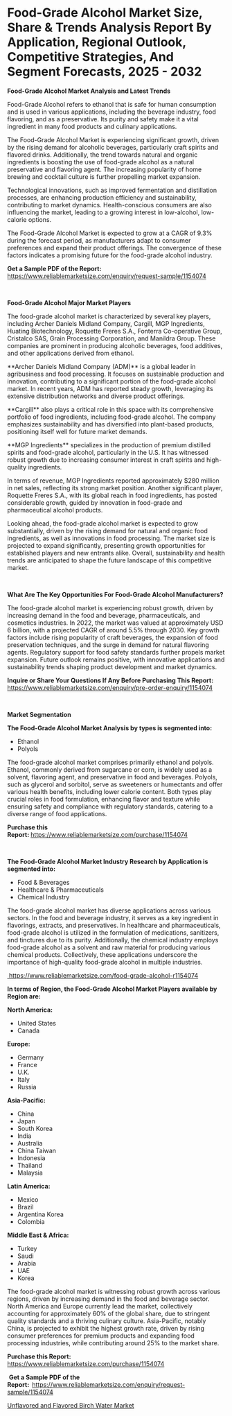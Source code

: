 <p><h1>Food-Grade Alcohol Market Size, Share & Trends Analysis Report By Application, Regional Outlook, Competitive Strategies, And Segment Forecasts, 2025 - 2032</h1></p><p><strong>Food-Grade Alcohol Market Analysis and Latest Trends</strong></p>
<p><p>Food-Grade Alcohol refers to ethanol that is safe for human consumption and is used in various applications, including the beverage industry, food flavoring, and as a preservative. Its purity and safety make it a vital ingredient in many food products and culinary applications. </p><p>The Food-Grade Alcohol Market is experiencing significant growth, driven by the rising demand for alcoholic beverages, particularly craft spirits and flavored drinks. Additionally, the trend towards natural and organic ingredients is boosting the use of food-grade alcohol as a natural preservative and flavoring agent. The increasing popularity of home brewing and cocktail culture is further propelling market expansion. </p><p>Technological innovations, such as improved fermentation and distillation processes, are enhancing production efficiency and sustainability, contributing to market dynamics. Health-conscious consumers are also influencing the market, leading to a growing interest in low-alcohol, low-calorie options. </p><p>The Food-Grade Alcohol Market is expected to grow at a CAGR of 9.3% during the forecast period, as manufacturers adapt to consumer preferences and expand their product offerings. The convergence of these factors indicates a promising future for the food-grade alcohol industry.</p></p>
<p><strong>Get a Sample PDF of the Report:&nbsp;</strong> <a href="https://www.reliablemarketsize.com/enquiry/request-sample/1154074?utm_campaign=2283&utm_medium=2&utm_source=Github&utm_content=ia&utm_term=15022025&utm_id=food-grade-alcohol">https://www.reliablemarketsize.com/enquiry/request-sample/1154074</a></p>
<p>&nbsp;</p>
<p><strong>Food-Grade Alcohol Major Market Players</strong></p>
<p><p>The food-grade alcohol market is characterized by several key players, including Archer Daniels Midland Company, Cargill, MGP Ingredients, Huating Biotechnology, Roquette Freres S.A., Fonterra Co-operative Group, Cristalco SAS, Grain Processing Corporation, and Manildra Group. These companies are prominent in producing alcoholic beverages, food additives, and other applications derived from ethanol.</p><p>**Archer Daniels Midland Company (ADM)** is a global leader in agribusiness and food processing. It focuses on sustainable production and innovation, contributing to a significant portion of the food-grade alcohol market. In recent years, ADM has reported steady growth, leveraging its extensive distribution networks and diverse product offerings.</p><p>**Cargill** also plays a critical role in this space with its comprehensive portfolio of food ingredients, including food-grade alcohol. The company emphasizes sustainability and has diversified into plant-based products, positioning itself well for future market demands.</p><p>**MGP Ingredients** specializes in the production of premium distilled spirits and food-grade alcohol, particularly in the U.S. It has witnessed robust growth due to increasing consumer interest in craft spirits and high-quality ingredients.</p><p>In terms of revenue, MGP Ingredients reported approximately $280 million in net sales, reflecting its strong market position. Another significant player, Roquette Freres S.A., with its global reach in food ingredients, has posted considerable growth, guided by innovation in food-grade and pharmaceutical alcohol products.</p><p>Looking ahead, the food-grade alcohol market is expected to grow substantially, driven by the rising demand for natural and organic food ingredients, as well as innovations in food processing. The market size is projected to expand significantly, presenting growth opportunities for established players and new entrants alike. Overall, sustainability and health trends are anticipated to shape the future landscape of this competitive market.</p></p>
<p>&nbsp;</p>
<p><strong>What Are The Key Opportunities For Food-Grade Alcohol Manufacturers?</strong></p>
<p><p>The food-grade alcohol market is experiencing robust growth, driven by increasing demand in the food and beverage, pharmaceuticals, and cosmetics industries. In 2022, the market was valued at approximately USD 6 billion, with a projected CAGR of around 5.5% through 2030. Key growth factors include rising popularity of craft beverages, the expansion of food preservation techniques, and the surge in demand for natural flavoring agents. Regulatory support for food safety standards further propels market expansion. Future outlook remains positive, with innovative applications and sustainability trends shaping product development and market dynamics.</p></p>
<p><strong>Inquire or Share Your Questions If Any Before Purchasing This Report:</strong> <a href="https://www.reliablemarketsize.com/enquiry/pre-order-enquiry/1154074?utm_campaign=2283&utm_medium=2&utm_source=Github&utm_content=ia&utm_term=15022025&utm_id=food-grade-alcohol">https://www.reliablemarketsize.com/enquiry/pre-order-enquiry/1154074</a></p>
<p>&nbsp;</p>
<p><strong>Market Segmentation</strong></p>
<p><strong>The Food-Grade Alcohol Market Analysis by types is segmented into:</strong></p>
<p><ul><li>Ethanol</li><li>Polyols</li></ul></p>
<p><p>The food-grade alcohol market comprises primarily ethanol and polyols. Ethanol, commonly derived from sugarcane or corn, is widely used as a solvent, flavoring agent, and preservative in food and beverages. Polyols, such as glycerol and sorbitol, serve as sweeteners or humectants and offer various health benefits, including lower calorie content. Both types play crucial roles in food formulation, enhancing flavor and texture while ensuring safety and compliance with regulatory standards, catering to a diverse range of food applications.</p></p>
<p><strong>Purchase this Report:&nbsp;</strong><a href="https://www.reliablemarketsize.com/purchase/1154074?utm_campaign=2283&utm_medium=2&utm_source=Github&utm_content=ia&utm_term=15022025&utm_id=food-grade-alcohol">https://www.reliablemarketsize.com/purchase/1154074</a></p>
<p>&nbsp;</p>
<p><strong>The Food-Grade Alcohol Market Industry Research by Application is segmented into:</strong></p>
<p><ul><li>Food & Beverages</li><li>Healthcare & Pharmaceuticals</li><li>Chemical Industry</li></ul></p>
<p><p>The food-grade alcohol market has diverse applications across various sectors. In the food and beverage industry, it serves as a key ingredient in flavorings, extracts, and preservatives. In healthcare and pharmaceuticals, food-grade alcohol is utilized in the formulation of medications, sanitizers, and tinctures due to its purity. Additionally, the chemical industry employs food-grade alcohol as a solvent and raw material for producing various chemical products. Collectively, these applications underscore the importance of high-quality food-grade alcohol in multiple industries.</p></p>
<p><a href="https://www.reliablemarketsize.com/food-grade-alcohol-r1154074?utm_campaign=2283&utm_medium=2&utm_source=Github&utm_content=ia&utm_term=15022025&utm_id=food-grade-alcohol">&nbsp;https://www.reliablemarketsize.com/food-grade-alcohol-r1154074</a></p>
<p><strong>In terms of Region, the Food-Grade Alcohol Market Players available by Region are:</strong></p>
<p>
    <p> <strong> North America: </strong>
        <ul>
            <li>United States</li>
            <li>Canada</li>
        </ul>
        </p> 
    <p> <strong> Europe: </strong>
        <ul>
            <li>Germany</li>
            <li>France</li>
            <li>U.K.</li>
            <li>Italy</li>
            <li>Russia</li>
        </ul>
        </p> 
    <p> <strong> Asia-Pacific: </strong>
        <ul>
            <li>China</li>
            <li>Japan</li>
            <li>South Korea</li>
            <li>India</li>
            <li>Australia</li>
            <li>China Taiwan</li>
            <li>Indonesia</li>
            <li>Thailand</li>
            <li>Malaysia</li>
        </ul>
        </p> 
    <p> <strong> Latin America: </strong>
        <ul>
            <li>Mexico</li>
            <li>Brazil</li>
            <li>Argentina Korea</li>
            <li>Colombia</li>
        </ul>
        </p> 
    <p> <strong> Middle East & Africa: </strong>
        <ul>
            <li>Turkey</li>
            <li>Saudi</li>
            <li>Arabia</li>
            <li>UAE</li>
            <li>Korea</li>
        </ul>
    </p>
    </p>
<p><p>The food-grade alcohol market is witnessing robust growth across various regions, driven by increasing demand in the food and beverage sector. North America and Europe currently lead the market, collectively accounting for approximately 60% of the global share, due to stringent quality standards and a thriving culinary culture. Asia-Pacific, notably China, is projected to exhibit the highest growth rate, driven by rising consumer preferences for premium products and expanding food processing industries, while contributing around 25% to the market share.</p></p>
<p><strong>Purchase this Report: </strong><a href="https://www.reliablemarketsize.com/purchase/1154074?utm_campaign=2283&utm_medium=2&utm_source=Github&utm_content=ia&utm_term=15022025&utm_id=food-grade-alcohol">https://www.reliablemarketsize.com/purchase/1154074</a></p>
<p>&nbsp;<strong>Get a Sample PDF of the Report:&nbsp;&nbsp;</strong><a href="https://www.reliablemarketsize.com/enquiry/request-sample/1154074?utm_campaign=2283&utm_medium=2&utm_source=Github&utm_content=ia&utm_term=15022025&utm_id=food-grade-alcohol">https://www.reliablemarketsize.com/enquiry/request-sample/1154074</a></p>
<p><strong></strong></p>
<p><p><a href="https://github.com/bornergabrielle89/Market-Research-Report-List-1/blob/main/unflavored-and-flavored-birch-water-market.md?utm_campaign=2283&utm_medium=2&utm_source=Github&utm_content=ia&utm_term=15022025&utm_id=food-grade-alcohol">Unflavored and Flavored Birch Water Market</a></p></p>